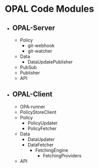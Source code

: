# OPAL Code Modules


 - ## OPAL-Server
    - Policy
        - git-webhook
        - git-watcher
    - Data
        - DataUpdatePublisher
    - PubSub
    - Publisher
    - API




- ## OPAL-Client
    - OPA-runner
    - PolicyStoreClient
    - Policy
        - PolicyUpdater
        - PolicyFetcher
    - Data
        - DataUpdater
        - DataFetcher
            - FetchingEngine
                - FetchingProviders
    - API
